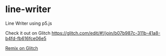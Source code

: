 # line-writer
Line Writer using p5.js

Check it out on Glitch https://glitch.com/edit/#!/join/b07b987c-311b-41a8-b4fd-fb616fce06e5

<a href="https://glitch.com/edit/#!/join/b07b987c-311b-41a8-b4fd-fb616fce06e5">Remix on Glitch</a>
